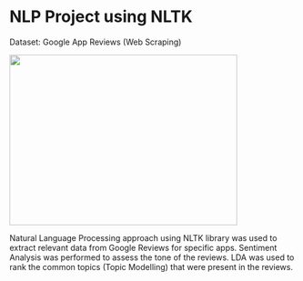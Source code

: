 # NLP Project using NLTK 

Dataset: Google App Reviews (Web Scraping) 

<img src= "https://github.com/roshiyer/nltk-nlp-project/assets/77871060/acc7171a-45ff-43c1-b27e-517384044c34" width="400" height="300">


Natural Language Processing approach using NLTK library was used to extract relevant data from Google Reviews for specific apps. Sentiment Analysis was performed to assess the tone of the reviews. LDA was used to rank the common topics (Topic Modelling) that were present in the reviews. 
